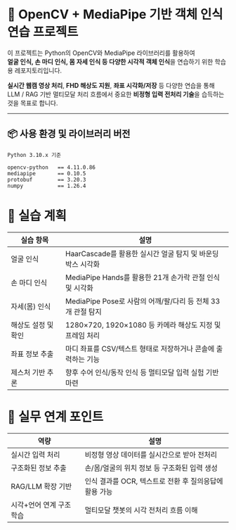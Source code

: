 # 🎯 OpenCV + MediaPipe 기반 객체 인식 연습 프로젝트

이 프로젝트는 Python의 OpenCV와 MediaPipe 라이브러리를 활용하여  
**얼굴 인식, 손 마디 인식, 몸 자세 인식 등 다양한 시각적 객체 인식**을 연습하기 위한 학습용 레포지토리입니다.

**실시간 웹캠 영상 처리**, **FHD 해상도 지원**, **좌표 시각화/저장** 등 다양한 연습을 통해  
LLM / RAG 기반 멀티모달 처리 흐름에서 중요한 **비정형 입력 전처리 기술**을 습득하는 것을 목표로 합니다.

---

## 📦 사용 환경 및 라이브러리 버전

```text
Python 3.10.x 기준

opencv-python   == 4.11.0.86
mediapipe       == 0.10.5
protobuf        == 3.20.3
numpy           == 1.26.4
```

# 🎯 실습 계획
| 실습 항목       | 설명                                         |
| ----------- | ------------------------------------------ |
| 얼굴 인식       | HaarCascade를 활용한 실시간 얼굴 탐지 및 바운딩 박스 시각화    |
| 손 마디 인식     | MediaPipe Hands를 활용한 21개 손가락 관절 인식 및 시각화   |
| 자세(몸) 인식    | MediaPipe Pose로 사람의 어깨/팔/다리 등 전체 33개 관절 탐지 |
| 해상도 설정 및 확인 | 1280×720, 1920×1080 등 카메라 해상도 지정 및 프레임 처리  |
| 좌표 정보 추출    | 마디 좌표를 CSV/텍스트 형태로 저장하거나 콘솔에 출력하는 기능       |
| 제스처 기반 추론   | 향후 수어 인식/동작 인식 등 멀티모달 입력 실험 기반 마련          |

# 🧠 실무 연계 포인트
| 역량             | 설명                                |
| -------------- | --------------------------------- |
| 실시간 입력 처리      | 비정형 영상 데이터를 실시간으로 받아 전처리          |
| 구조화된 정보 추출     | 손/몸/얼굴의 위치 정보 등 구조화된 입력 생성        |
| RAG/LLM 확장 기반  | 인식 결과를 OCR, 텍스트로 전환 후 질의응답에 활용 가능 |
| 시각+언어 연계 구조 학습 | 멀티모달 챗봇의 시각 전처리 흐름 이해             |
